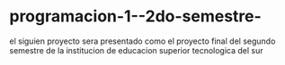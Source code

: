 # programacion-1--2do-semestre-
 el siguien proyecto sera presentado como el proyecto final del segundo semestre de la institucion de educacion superior tecnologica del sur 
